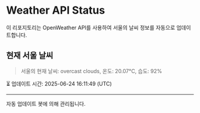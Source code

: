 
# Weather API Status

이 리포지토리는 OpenWeather API를 사용하여 서울의 날씨 정보를 자동으로 업데이트합니다.

## 현재 서울 날씨
> 서울의 현재 날씨: overcast clouds, 온도: 20.07°C, 습도: 92%

⏳ 업데이트 시간: 2025-06-24 16:11:49 (UTC)

---
자동 업데이트 봇에 의해 관리됩니다.
